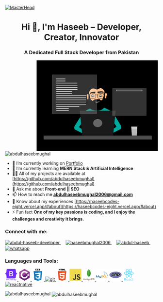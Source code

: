 [![MasterHead](https://i.imgur.com/wcBHnKI.png)](https://haseebcodes-eight.vercel.app/)
<h1 align="center">Hi 👋, I'm Haseeb – Developer, Creator, Innovator</h1>
<h3 align="center">A Dedicated Full Stack Developer from Pakistan</h3>
<img align="right" alt="Coding" width="400" src="https://raw.githubusercontent.com/DeveshYadav13/DeveshYadav13/master/Resources/Developer.gif">

<p align="left"> <img src="https://komarev.com/ghpvc/?username=abdulhaseebmughal&label=Profile%20views&color=0e75b6&style=flat" alt="abdulhaseebmughal" /> </p>

- 🔭 I’m currently working on [Portfolio](https://haseebcodes-eight.vercel.app/)
- 🌱 I’m currently learning **MERN Stack & Artificial Intelligence**
- 👨‍💻 All of my projects are available at [https://github.com/abdulhaseebmughal](https://github.com/abdulhaseebmughal)
- 💬 Ask me about **Front-end || SEO**
- 📫 How to reach me **abdulhaseebmughal2006@gmail.com**
- 📄 Know about my experiences [https://haseebcodes-eight.vercel.app/#about](https://haseebcodes-eight.vercel.app/#about)
- ⚡ Fun fact **One of my key passions is coding, and I enjoy the challenges and creativity it brings.**

<h3 align="left">Connect with me:</h3>
<p align="left">
  <a href="https://linkedin.com/in/abdul-haseeb-developer" target="blank">
    <img align="center" src="https://raw.githubusercontent.com/rahuldkjain/github-profile-readme-generator/master/src/images/icons/Social/linked-in-alt.svg" alt="abdul-haseeb-developer" height="30" width="40" />
  </a> &nbsp;&nbsp;&nbsp;
  <a href="https://instagram.com/haseebmughal2006" target="blank">
    <img align="center" src="https://raw.githubusercontent.com/rahuldkjain/github-profile-readme-generator/master/src/images/icons/Social/instagram.svg" alt="haseebmughal2006" height="30" width="30" />
  </a>  &nbsp;&nbsp;&nbsp;
  <a href="https://www.hackerrank.com/profile/abdulhaseebmugh1" target="blank">
    <img align="center" src="https://raw.githubusercontent.com/rahuldkjain/github-profile-readme-generator/master/src/images/icons/Social/hackerrank.svg" alt="abdul-haseeb" height="30" width="40" />
  </a>  &nbsp;&nbsp;&nbsp;
  <a href="https://wa.me/923331355286" target="blank">
    <img align="center" src="https://cdn-icons-png.flaticon.com/128/3781/3781736.png" alt="whatsapp" height="30" width="30" />
  </a>
</p>


<h3 align="left">Languages and Tools:</h3>
<p align="left">
  <a href="https://getbootstrap.com" target="_blank" rel="noreferrer"> <img src="https://raw.githubusercontent.com/devicons/devicon/master/icons/bootstrap/bootstrap-plain-wordmark.svg" alt="bootstrap" width="40" height="40"/> </a>
  <a href="https://www.w3schools.com/cs/" target="_blank" rel="noreferrer"> <img src="https://raw.githubusercontent.com/devicons/devicon/master/icons/csharp/csharp-original.svg" alt="csharp" width="40" height="40"/> </a>
  <a href="https://www.w3schools.com/css/" target="_blank" rel="noreferrer"> <img src="https://raw.githubusercontent.com/devicons/devicon/master/icons/css3/css3-original-wordmark.svg" alt="css3" width="40" height="40"/> </a>
  <a href="https://git-scm.com/" target="_blank" rel="noreferrer"> <img src="https://www.vectorlogo.zone/logos/git-scm/git-scm-icon.svg" alt="git" width="40" height="40"/> </a>
  <a href="https://www.w3.org/html/" target="_blank" rel="noreferrer"> <img src="https://raw.githubusercontent.com/devicons/devicon/master/icons/html5/html5-original-wordmark.svg" alt="html5" width="40" height="40"/> </a>
  <a href="https://developer.mozilla.org/en-US/docs/Web/JavaScript" target="_blank" rel="noreferrer"> <img src="https://raw.githubusercontent.com/devicons/devicon/master/icons/javascript/javascript-original.svg" alt="javascript" width="40" height="40"/> </a>
  <a href="https://www.mongodb.com/" target="_blank" rel="noreferrer"> <img src="https://raw.githubusercontent.com/devicons/devicon/master/icons/mongodb/mongodb-original-wordmark.svg" alt="mongodb" width="40" height="40"/> </a>
  <a href="https://www.mysql.com/" target="_blank" rel="noreferrer"> <img src="https://raw.githubusercontent.com/devicons/devicon/master/icons/mysql/mysql-original-wordmark.svg" alt="mysql" width="40" height="40"/> </a>
  <a href="https://www.php.net" target="_blank" rel="noreferrer"> <img src="https://raw.githubusercontent.com/devicons/devicon/master/icons/php/php-original.svg" alt="php" width="40" height="40"/> </a>
  <a href="https://reactjs.org/" target="_blank" rel="noreferrer"> <img src="https://raw.githubusercontent.com/devicons/devicon/master/icons/react/react-original-wordmark.svg" alt="react" width="40" height="40"/> </a>
  <a href="https://reactnative.dev/" target="_blank" rel="noreferrer"> <img src="https://reactnative.dev/img/header_logo.svg" alt="reactnative" width="40" height="40"/> </a>
</p>

<p><img align="left" src="https://github-readme-stats.vercel.app/api/top-langs?username=abdulhaseebmughal&show_icons=true&locale=en&layout=compact" alt="abdulhaseebmughal" /></p>

<p>&nbsp;<img align="center" src="https://github-readme-stats.vercel.app/api?username=abdulhaseebmughal&show_icons=true&locale=en" alt="abdulhaseebmughal" /></p>
